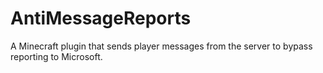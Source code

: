 # AntiMessageReports
A Minecraft plugin that sends player messages from the server to bypass reporting to Microsoft.
